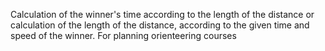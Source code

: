 Calculation of the winner's time according to the length of the distance or calculation of the length of the distance, according to the given time and speed of the winner.
For planning orienteering courses